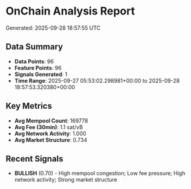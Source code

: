 # OnChain Analysis Report
Generated: 2025-09-28 18:57:55 UTC

## Data Summary
- **Data Points**: 96
- **Feature Points**: 96
- **Signals Generated**: 1
- **Time Range**: 2025-09-27 05:53:02.298981+00:00 to 2025-09-28 18:57:53.320380+00:00

## Key Metrics
- **Avg Mempool Count**: 169778
- **Avg Fee (30min)**: 1.1 sat/vB
- **Avg Network Activity**: 1.000
- **Avg Market Structure**: 0.734

## Recent Signals
- **BULLISH** (0.70) - High mempool congestion; Low fee pressure; High network activity; Strong market structure
